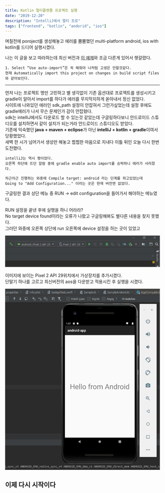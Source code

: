 ```yaml
---
title: Kotlin 멀티플랫폼 프로젝트 실행
date: "2019-12-20"
description: "IntelliJ에서 멀티 프로"
tags: ["frontend", "kotlin", "andorid", "ios"]
---
```


며칠전에 poroject를 생성해놓고 에러를 뿜뿜했던 multi-platform android, ios with kotlin를 드디어 실행시켰다.

나는 이 글을 보고 따라하는데 최신 버전과
[이 예제](<[https://link](https://medium.com/@cafonsomota/set-up-your-first-kotlin-multiplatform-project-for-android-and-ios-e54c2b6574e7)>)와 조금 다른게 있어서 헷갈렸다.

```grooby
1. Select “Use auto-import”은 꼭 해줘야 나처럼 고생은 안할것같다.
현재 Automatically import this project on changes in build script files와 같아보인다.
```

---

먼저 나는 프로젝트 명만 고민하고 별 생각없이 기존 옵션대로 프로젝트를 생성시키고  
gradle이 알아서 import를 하다가 에러를 무지막지하게 쏟아내서 정신 없었다.  
사이트에 나와있던 에러인 sdk_path 설정이 안잡혀서 그런가싶었는데 설정 후에도 gradle에러가 나서 무슨 문제인가 감이 안잡혔다.  
sdk는 intelliJ에서도 다운로드 할 수 있는것 같았는데 구글링하다보니 안드로이드 스튜디오를 설치하면서 같이 설치가 되는거라 안드로이드 스튜디오도 받았다.  
기존에 익숙했던 **java + maven + eclipse**가 아닌 **intelliJ + kotlin + gradle**이여서 당황했었다.  
새벽 한 시가 넘어가서 생성만 해놓고 찝찝한 마음으로 지내다 이틀 뒤인 오늘 다시 한번 도전했다.

```grooby
intelliJ는 역시 짱이었다.
오른쪽 하단에 뜨던 알람 중에 gradle enable auto import를 승락하니 에러가 사라졌다.
```

```grooby
차근차근 진행하는 와중에 Compile target: android 라는 단계를 하고있었는데
Going to "Add Configuration..." 이라는 곳은 현재 버전엔 없었다.
```

구글링한 결과 상단 메뉴 중 RUN -> edit configuration을 들어가서 해야하는 메뉴였다.

RUN 설정을 끝낸 후에 실행을 하니 어라라?  
No target device found이라는 오류가 나왔고 구글링해봐도 별다른 내용을 찾지 못했다.  
그러던 와중에 오른쪽 상단에 run 오른쪽에 device 설정을 하는 곳이 있었고

![intelliJ capture](./images/intelliJ_capture.PNG)

이미지에 보이는 Pixel 2 API 29위치에서 가상장치를 추가시켰다.  
단말기 하나를 고르고 최신버전의 aos을 다운받고 적용시킨 후
실행을 시켰다.

![intelliJ capture](./images/intelliJ_capture2.PNG)

## 이제 다시 시작이다
